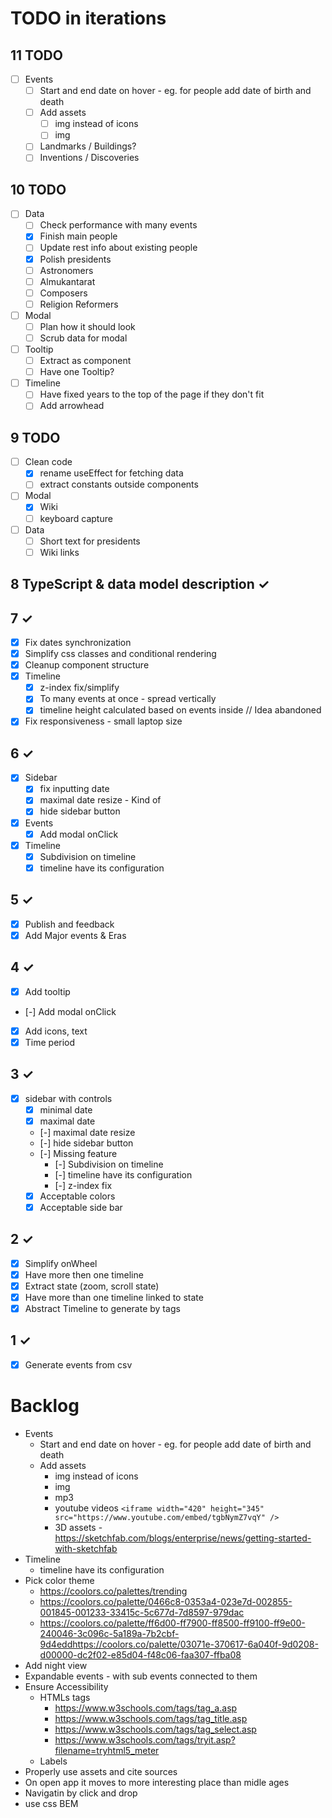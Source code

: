 # TODO in iterations

## 11 TODO
* [ ] Events
  * [ ] Start and end date on hover - eg. for people add date of birth and death
  * [ ] Add assets
    * [ ] img instead of icons
    * [ ] img
  * [ ] Landmarks / Buildings?
  * [ ] Inventions / Discoveries

## 10 TODO
* [ ] Data
  * [ ] Check performance with many events
  * [X] Finish main people
  * [ ] Update rest info about existing people
  * [X] Polish presidents
  * [ ] Astronomers
  * [ ] Almukantarat
  * [ ] Composers
  * [ ] Religion Reformers
* [ ] Modal
  * [ ] Plan how it should look
  * [ ] Scrub data for modal
* [ ] Tooltip
  * [ ] Extract as component
  * [ ] Have one Tooltip?
* [ ] Timeline
  * [ ] Have fixed years to the top of the page if they don't fit
  * [ ] Add arrowhead

## 9 TODO
* [ ] Clean code
  * [X] rename useEffect for fetching data
  * [ ] extract constants outside components
* [ ] Modal
  * [X] Wiki
  * [ ] keyboard capture
* [ ] Data 
  * [ ] Short text for presidents
  * [ ] Wiki links

## 8 TypeScript & data model description &check;

## 7 &check;
* [X] Fix dates synchronization
* [X] Simplify css classes and conditional rendering
* [X] Cleanup component structure
* [X] Timeline
  * [X] z-index fix/simplify
  * [X] To many events at once - spread vertically
  * [X] timeline height calculated based on events inside // Idea abandoned
* [X] Fix responsiveness - small laptop size

## 6 &check;
* [X] Sidebar 
  * [X] fix inputting date
  * [X] maximal date resize - Kind of
  * [X] hide sidebar button
* [X] Events
  * [X] Add modal onClick
* [X] Timeline
  * [X] Subdivision on timeline
  * [X] timeline have its configuration

## 5 &check;
* [x] Publish and feedback
* [x] Add Major events & Eras

## 4 &check;
* [X] Add tooltip
* [-] Add modal onClick
* [X] Add icons, text
* [X] Time period

## 3 &check;
* [X] sidebar with controls 
  * [X] minimal date
  * [X] maximal date
  * [-] maximal date resize
  * [-] hide sidebar button
  * [-] Missing feature
    * [-] Subdivision on timeline
    * [-] timeline have its configuration
    * [-] z-index fix
  * [X] Acceptable colors
  * [X] Acceptable side bar

## 2 &check;
* [X] Simplify onWheel
* [X] Have more then one timeline
* [X] Extract state (zoom, scroll state)
* [X] Have more than one timeline linked to state 
* [X] Abstract Timeline to generate by tags

## 1 &check;
* [X] Generate events from csv

# Backlog
* Events
  * Start and end date on hover - eg. for people add date of birth and death
  * Add assets
    * img instead of icons
    * img
    * mp3
    * youtube videos
```<iframe width="420" height="345" src="https://www.youtube.com/embed/tgbNymZ7vqY" />```
    * 3D assets - https://sketchfab.com/blogs/enterprise/news/getting-started-with-sketchfab
* Timeline
  * timeline have its configuration
* Pick color theme
  * https://coolors.co/palettes/trending
  * https://coolors.co/palette/0466c8-0353a4-023e7d-002855-001845-001233-33415c-5c677d-7d8597-979dac
  * https://coolors.co/palette/ff6d00-ff7900-ff8500-ff9100-ff9e00-240046-3c096c-5a189a-7b2cbf-9d4eddhttps://coolors.co/palette/03071e-370617-6a040f-9d0208-d00000-dc2f02-e85d04-f48c06-faa307-ffba08
* Add night view
* Expandable events - with sub events connected to them
* Ensure Accessibility
  * HTMLs tags
    * https://www.w3schools.com/tags/tag_a.asp
    * https://www.w3schools.com/tags/tag_title.asp
    * https://www.w3schools.com/tags/tag_select.asp
    * https://www.w3schools.com/tags/tryit.asp?filename=tryhtml5_meter
  * Labels
* Properly use assets and cite sources
* On open app it moves to more interesting place than midle ages
* Navigatin by click and drop
* use css BEM